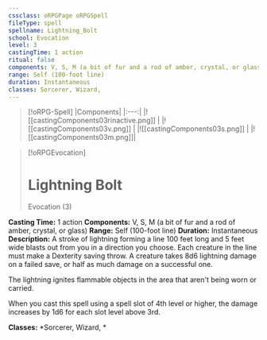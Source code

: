 ```yaml
---
cssclass: oRPGPage oRPGSpell
fileType: spell
spellname: Lightning_Bolt
school: Evocation
level: 3
castingTime: 1 action
ritual: false
components: V, S, M (a bit of fur and a rod of amber, crystal, or glass)
range: Self (100-foot line)
duration: Instantaneous
classes: Sorcerer, Wizard,
---
```

> [!oRPG-Spell]
> |Components|
> |:---:|
> |![[castingComponents03rinactive.png]] |
> |![[castingComponents03v.png]] |
> |![[castingComponents03s.png]] |
> |![[castingComponents03m.png]]|

> [!oRPGEvocation]
>#  Lightning Bolt
> Evocation  (3)

**Casting Time:** 1 action
**Components:** V, S, M (a bit of fur and a rod of amber, crystal, or glass)
**Range:** Self (100-foot line)
**Duration:**  Instantaneous
**Description:**
A stroke of lightning forming a line 100 feet long and 5 feet wide blasts out from you in a direction you choose. Each creature in the line must make a Dexterity saving throw. A creature takes 8d6 lightning damage on a failed save, or half as much damage on a successful one.



 The lightning ignites flammable objects in the area that aren't being worn or carried.

When you cast this spell using a spell slot of 4th level or higher, the damage increases by 1d6 for each slot level above 3rd.

**Classes:**  *Sorcerer, Wizard, *


